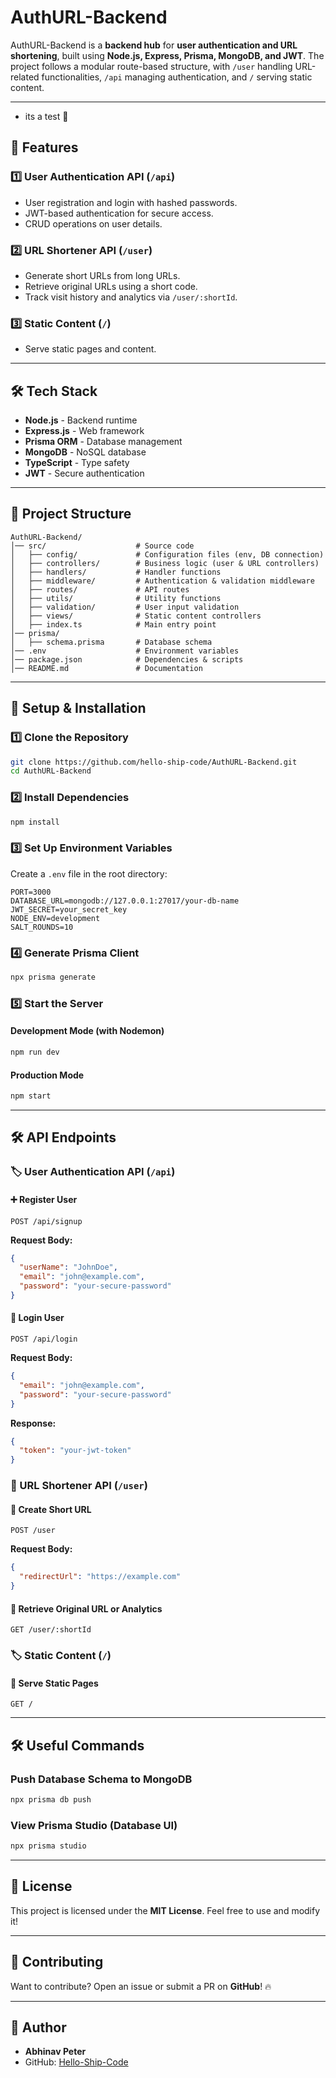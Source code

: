 # AuthURL-Backend

AuthURL-Backend is a **backend hub** for **user authentication and URL shortening**, built using **Node.js, Express, Prisma, MongoDB, and JWT**. The project follows a modular route-based structure, with `/user` handling URL-related functionalities, `/api` managing authentication, and `/` serving static content.

---

- its a test 🧪

## 🚀 Features

### 1️⃣ User Authentication API (`/api`)

- User registration and login with hashed passwords.
- JWT-based authentication for secure access.
- CRUD operations on user details.

### 2️⃣ URL Shortener API (`/user`)

- Generate short URLs from long URLs.
- Retrieve original URLs using a short code.
- Track visit history and analytics via `/user/:shortId`.

### 3️⃣ Static Content (`/`)

- Serve static pages and content.

---

## 🛠️ Tech Stack

- **Node.js** - Backend runtime
- **Express.js** - Web framework
- **Prisma ORM** - Database management
- **MongoDB** - NoSQL database
- **TypeScript** - Type safety
- **JWT** - Secure authentication

---

## 📂 Project Structure

```
AuthURL-Backend/
│── src/                    # Source code
│   ├── config/             # Configuration files (env, DB connection)
│   ├── controllers/        # Business logic (user & URL controllers)
│   ├── handlers/           # Handler functions
│   ├── middleware/         # Authentication & validation middleware
│   ├── routes/             # API routes
│   ├── utils/              # Utility functions
│   ├── validation/         # User input validation
│   ├── views/              # Static content controllers
│   ├── index.ts            # Main entry point
│── prisma/
│   ├── schema.prisma       # Database schema
│── .env                    # Environment variables
│── package.json            # Dependencies & scripts
│── README.md               # Documentation
```

---

## 🚀 Setup & Installation

### 1️⃣ Clone the Repository

```sh
git clone https://github.com/hello-ship-code/AuthURL-Backend.git
cd AuthURL-Backend
```

### 2️⃣ Install Dependencies

```sh
npm install
```

### 3️⃣ Set Up Environment Variables

Create a `.env` file in the root directory:

```env
PORT=3000
DATABASE_URL=mongodb://127.0.0.1:27017/your-db-name
JWT_SECRET=your_secret_key
NODE_ENV=development
SALT_ROUNDS=10
```

### 4️⃣ Generate Prisma Client

```sh
npx prisma generate
```

### 5️⃣ Start the Server

#### Development Mode (with Nodemon)

```sh
npm run dev
```

#### Production Mode

```sh
npm start
```

---

## 🛠️ API Endpoints

### 🏷️ User Authentication API (`/api`)

#### ➕ Register User

```http
POST /api/signup
```

**Request Body:**

```json
{
  "userName": "JohnDoe",
  "email": "john@example.com",
  "password": "your-secure-password"
}
```

#### 🔑 Login User

```http
POST /api/login
```

**Request Body:**

```json
{
  "email": "john@example.com",
  "password": "your-secure-password"
}
```

**Response:**

```json
{
  "token": "your-jwt-token"
}
```

### 🔗 URL Shortener API (`/user`)

#### 🎯 Create Short URL

```http
POST /user
```

**Request Body:**

```json
{
  "redirectUrl": "https://example.com"
}
```

#### 🔗 Retrieve Original URL or Analytics

```http
GET /user/:shortId
```

### 🏷️ Static Content (`/`)

#### 📄 Serve Static Pages

```http
GET /
```

---

## 🛠️ Useful Commands

### Push Database Schema to MongoDB

```sh
npx prisma db push
```

### View Prisma Studio (Database UI)

```sh
npx prisma studio
```

---

## 📜 License

This project is licensed under the **MIT License**. Feel free to use and modify it!

---

## 🚀 Contributing

Want to contribute? Open an issue or submit a PR on **GitHub**! 🔥

---

## 🔗 Author

- **Abhinav Peter**
- GitHub: [Hello-Ship-Code](https://github.com/Hello-Ship-Code)
